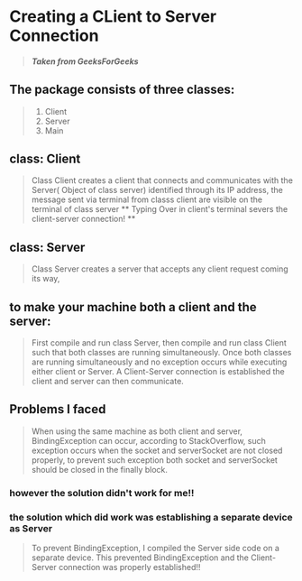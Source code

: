 # Creating a CLient to Server Connection
> 
> ##### Taken from GeeksForGeeks

## The package consists of three classes:
> 1. Client
> 2. Server
> 3. Main
## class: Client
> Class Client creates a client that connects and communicates with the Server( Object of class server) identified 
> through its IP address, the message sent via terminal from classs client are visible on the terminal of class server
> ** Typing Over in client's terminal severs the client-server connection! **
## class: Server
> Class Server creates a server that accepts any client request coming its way,
## to make your machine both a client and the server:
> First compile and run class Server, then compile and run class Client such that both classes are running 
> simultaneously. Once both classes are running simultaneously and no exception occurs while executing either client or 
> Server. A Client-Server connection is established the client and server can then communicate.
## Problems I faced
> When using the same machine as both client and server, BindingException can occur, according to StackOverflow, such
> exception occurs when the socket and serverSocket are not closed properly, to prevent such 
> exception both socket and serverSocket should be closed in the finally block.
### however the solution didn't work for me!!
### the solution which did work was establishing a separate device as Server
> To prevent BindingException, I compiled the Server side code on a separate device. This prevented BindingException
> and the Client-Server connection was properly established!!